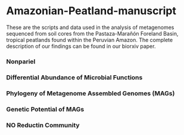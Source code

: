 # Amazonian-Peatland-manuscript
These are the scripts and data used in the analysis of metagenomes sequenced from soil cores from the Pastaza-Marañón Foreland Basin, tropical peatlands found within the Peruvian Amazon. The complete description of our findings can be found in our biorxiv paper.

### Nonpariel
### Differential Abundance of Microbial Functions
### Phylogeny of Metagenome Assembled Genomes (MAGs)
### Genetic Potential of MAGs
### NO Reductin Community


